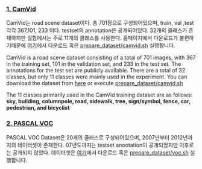 ### [1. CamVid][CAMVID]

CamVid는 road scene dataset이다. 총 701장으로 구성되어있으며, train, val ,test 각각 367,101, 233 이다. testset의 annotation은 공개되어있다. 32개의 클래스가 존재하지만 실험에서는 주로 11개의 클래스를 사용한다. 홈페이지에서 다운로드가 불편하기때문에 [여기][CAMVID_LINK]에서 다운로드 혹은 [prepare_dataset/camvid.sh](../../prepare_dataset/camvid.sh) 실행합니다.

CamVid is a road scene dataset consisting of a total of 701 images, with 367 in the training set, 101 in the validation set, and 233 in the test set. The annotations for the test set are publicly available. There are a total of 32 classes, but only 11 classes were mainly used in the experiment. You can download the dataset from [here][CAMVID_LINK] or execute [prepare_dataset/camvid.sh](../../prepare_dataset/camvid.sh)

The 11 classes primarily used in the CamVid training dataset are as follows: **sky, building, columnpole, road, sidewalk, tree, sign/symbol, fence, car, pedestrian, and bicyclist**


[CAMVID]:http://mi.eng.cam.ac.uk/research/projects/VideoRec/CamVid/
[CAMVID_LINK]:https://drive.google.com/file/d/15e7J7bLBosM8Aqb6LtkbD7gQFzbZ9TbY/view?usp=drive_link

### [2. PASCAL VOC][VOC]

PASCAL VOC Dataset은 20개의 클래스로 구성되어있으며, 2007년부터 2012년까지의 데이터셋이 존재한다. 07년도까지는 testset anootation이 공개되었지만 이후로는 공개되지 않았다. 
데이터셋은 [여기][VOC_LINK]에서 다운로드 혹은 [prepare_dataset/voc.sh](../../prepare_dataset/voc.sh) 실행합니다.



[VOC]:http://host.robots.ox.ac.uk/pascal/VOC/
[VOC_LINK]:https://drive.google.com/file/d/15e7J7bLBosM8Aqb6LtkbD7gQFzbZ9TbY/view?usp=sharing